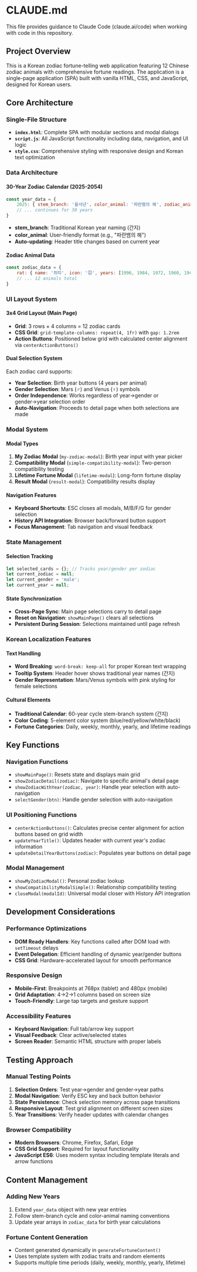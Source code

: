 # CLAUDE.md

This file provides guidance to Claude Code (claude.ai/code) when working with code in this repository.

## Project Overview

This is a Korean zodiac fortune-telling web application featuring 12 Chinese zodiac animals with comprehensive fortune readings. The application is a single-page application (SPA) built with vanilla HTML, CSS, and JavaScript, designed for Korean users.

## Core Architecture

### Single-File Structure
- **`index.html`**: Complete SPA with modular sections and modal dialogs
- **`script.js`**: All JavaScript functionality including data, navigation, and UI logic  
- **`style.css`**: Comprehensive styling with responsive design and Korean text optimization

### Data Architecture

#### 30-Year Zodiac Calendar (2025-2054)
```javascript
const year_data = {
    2025: { stem_branch: '을사년', color_animal: '파란뱀의 해', zodiac_animal: '뱀', icon: '🐍' },
    // ... continues for 30 years
}
```
- **stem_branch**: Traditional Korean year naming (간지)
- **color_animal**: User-friendly format (e.g., "파란뱀의 해")
- **Auto-updating**: Header title changes based on current year

#### Zodiac Animal Data
```javascript
const zodiac_data = {
    rat: { name: '쥐띠', icon: '🐭', years: [1996, 1984, 1972, 1960, 1948], traits: [...] }
    // ... 12 animals total
}
```

### UI Layout System

#### 3x4 Grid Layout (Main Page)
- **Grid**: 3 rows × 4 columns = 12 zodiac cards
- **CSS Grid**: `grid-template-columns: repeat(4, 1fr)` with `gap: 1.2rem`
- **Action Buttons**: Positioned below grid with calculated center alignment via `centerActionButtons()`

#### Dual Selection System
Each zodiac card supports:
- **Year Selection**: Birth year buttons (4 years per animal)
- **Gender Selection**: Mars (♂) and Venus (♀) symbols
- **Order Independence**: Works regardless of year→gender or gender→year selection order
- **Auto-Navigation**: Proceeds to detail page when both selections are made

### Modal System

#### Modal Types
1. **My Zodiac Modal** (`my-zodiac-modal`): Birth year input with year picker
2. **Compatibility Modal** (`simple-compatibility-modal`): Two-person compatibility testing
3. **Lifetime Fortune Modal** (`lifetime-modal`): Long-form fortune display
4. **Result Modal** (`result-modal`): Compatibility results display

#### Navigation Features
- **Keyboard Shortcuts**: ESC closes all modals, M/B/F/G for gender selection
- **History API Integration**: Browser back/forward button support
- **Focus Management**: Tab navigation and visual feedback

### State Management

#### Selection Tracking
```javascript
let selected_cards = {}; // Tracks year/gender per zodiac
let current_zodiac = null;
let current_gender = 'male';
let current_year = null;
```

#### State Synchronization
- **Cross-Page Sync**: Main page selections carry to detail page
- **Reset on Navigation**: `showMainPage()` clears all selections
- **Persistent During Session**: Selections maintained until page refresh

### Korean Localization Features

#### Text Handling
- **Word Breaking**: `word-break: keep-all` for proper Korean text wrapping
- **Tooltip System**: Header hover shows traditional year names (간지)
- **Gender Representation**: Mars/Venus symbols with pink styling for female selections

#### Cultural Elements
- **Traditional Calendar**: 60-year cycle stem-branch system (간지)
- **Color Coding**: 5-element color system (blue/red/yellow/white/black)
- **Fortune Categories**: Daily, weekly, monthly, yearly, and lifetime readings

## Key Functions

### Navigation Functions
- `showMainPage()`: Resets state and displays main grid
- `showZodiacDetail(zodiac)`: Navigate to specific animal's detail page
- `showZodiacWithYear(zodiac, year)`: Handle year selection with auto-navigation
- `selectGender(btn)`: Handle gender selection with auto-navigation

### UI Positioning Functions
- `centerActionButtons()`: Calculates precise center alignment for action buttons based on grid width
- `updateYearTitle()`: Updates header with current year's zodiac information
- `updateDetailYearButtons(zodiac)`: Populates year buttons on detail page

### Modal Management
- `showMyZodiacModal()`: Personal zodiac lookup
- `showCompatibilityModalSimple()`: Relationship compatibility testing
- `closeModal(modalId)`: Universal modal closer with History API integration

## Development Considerations

### Performance Optimizations
- **DOM Ready Handlers**: Key functions called after DOM load with `setTimeout` delays
- **Event Delegation**: Efficient handling of dynamic year/gender buttons
- **CSS Grid**: Hardware-accelerated layout for smooth performance

### Responsive Design
- **Mobile-First**: Breakpoints at 768px (tablet) and 480px (mobile)
- **Grid Adaptation**: 4→2→1 columns based on screen size
- **Touch-Friendly**: Large tap targets and gesture support

### Accessibility Features
- **Keyboard Navigation**: Full tab/arrow key support
- **Visual Feedback**: Clear active/selected states
- **Screen Reader**: Semantic HTML structure with proper labels

## Testing Approach

### Manual Testing Points
1. **Selection Orders**: Test year→gender and gender→year paths
2. **Modal Navigation**: Verify ESC key and back button behavior  
3. **State Persistence**: Check selection memory across page transitions
4. **Responsive Layout**: Test grid alignment on different screen sizes
5. **Year Transitions**: Verify header updates with calendar changes

### Browser Compatibility
- **Modern Browsers**: Chrome, Firefox, Safari, Edge
- **CSS Grid Support**: Required for layout functionality
- **JavaScript ES6**: Uses modern syntax including template literals and arrow functions

## Content Management

### Adding New Years
1. Extend `year_data` object with new year entries
2. Follow stem-branch cycle and color-animal naming conventions
3. Update year arrays in `zodiac_data` for birth year calculations

### Fortune Content Generation
- Content generated dynamically in `generateFortuneContent()`
- Uses template system with zodiac traits and random elements
- Supports multiple time periods (daily, weekly, monthly, yearly, lifetime)